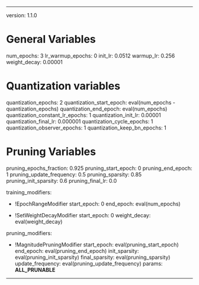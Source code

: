 ---

version: 1.1.0

# General Variables
num_epochs: 3
lr_warmup_epochs: 0
init_lr: 0.0512
warmup_lr: 0.256
weight_decay: 0.00001

# Quantization variables
quantization_epochs: 2
quantization_start_epoch: eval(num_epochs - quantization_epochs)
quantization_end_epoch: eval(num_epochs)
quantization_constant_lr_epochs: 1
quantization_init_lr: 0.00001
quantization_final_lr: 0.000001
quantization_cycle_epochs: 1
quantization_observer_epochs: 1
quantization_keep_bn_epochs: 1

# Pruning Variables
pruning_epochs_fraction: 0.925
pruning_start_epoch: 0
pruning_end_epoch: 1
pruning_update_frequency: 0.5
pruning_sparsity: 0.85
pruning_init_sparsity: 0.6
pruning_final_lr: 0.0


training_modifiers:
  - !EpochRangeModifier
    start_epoch: 0
    end_epoch: eval(num_epochs)

  - !SetWeightDecayModifier
    start_epoch: 0
    weight_decay: eval(weight_decay)

pruning_modifiers:
  - !MagnitudePruningModifier
    start_epoch: eval(pruning_start_epoch)
    end_epoch: eval(pruning_end_epoch)
    init_sparsity: eval(pruning_init_sparsity)
    final_sparsity: eval(pruning_sparsity)
    update_frequency: eval(pruning_update_frequency)
    params: __ALL_PRUNABLE__
---